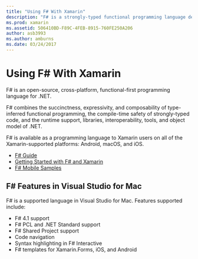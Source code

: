 ```yaml
---
title: "Using F# With Xamarin"
description: "F# is a strongly-typed functional programming language designed to run on .NET. This document provides a high-level overview of its features and links to samples built with F#."
ms.prod: xamarin
ms.assetid: 506410BD-F89C-4FEB-8915-760FE250A206
author: asb3993
ms.author: amburns
ms.date: 03/24/2017
---
```


# Using F# With Xamarin

F# is an open-source, cross-platform, functional-first programming
language for .NET.

F# combines the succinctness, expressivity, and composability of
type-inferred functional programming, the compile-time safety of
strongly-typed code, and the runtime support, libraries,
interoperability, tools, and object model of .NET.

F# is available as a programming language to Xamarin users on all of the
Xamarin-supported platforms: Android, macOS, and iOS.

- [F# Guide](https://docs.microsoft.com/dotnet/fsharp/)
- [Getting Started with F# and Xamarin](overview.md)
- [F# Mobile Samples](samples.md)

## F# Features in Visual Studio for Mac

F# is a supported language in Visual Studio for Mac. Features supported
include:

- F# 4.1 support
- F# PCL and .NET Standard support
- F# Shared Project support
- Code navigation
- Syntax highlighting in F# Interactive
- F# templates for Xamarin.Forms, iOS, and Android
